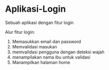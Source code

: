 # Aplikasi-Login
Sebuah aplikasi dengan fitur login

Alur fitur login:
1. Memasukkan email dan password
2. Memvalidasi masukan
3. memvalidasi pengguna dengan deteksi wajah
4. menampilakan nama ibu untuk validasi
5. Manampilkan halaman home
